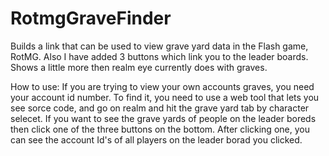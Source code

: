 RotmgGraveFinder
================

Builds a link that can be used to view grave yard data in the Flash game, RotMG. Also I have added 3 buttons which link you to the leader boards. Shows a little more then realm eye currently does with graves.

How to use:
If you are trying to view your own accounts graves, you need your account id number. To find it, you need to use a web tool that lets you see sorce code, and go on realm and hit the grave yard tab by character selecet. If you want to see the grave yards of people on the leader boreds then click one of the three buttons on the bottom. After clicking one, you can see the account Id's of all players on the leader borad you clicked.
